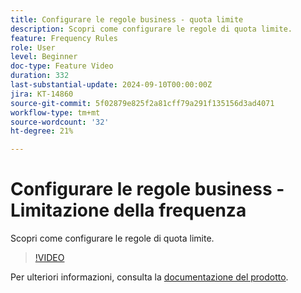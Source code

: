```yaml
---
title: Configurare le regole business - quota limite
description: Scopri come configurare le regole di quota limite.
feature: Frequency Rules
role: User
level: Beginner
doc-type: Feature Video
duration: 332
last-substantial-update: 2024-09-10T00:00:00Z
jira: KT-14860
source-git-commit: 5f02879e825f2a81cff79a291f135156d3ad4071
workflow-type: tm+mt
source-wordcount: '32'
ht-degree: 21%

---
```



# Configurare le regole business - Limitazione della frequenza

Scopri come configurare le regole di quota limite.

>[!VIDEO](https://video.tv.adobe.com/v/3433395/?learn=on)

Per ulteriori informazioni, consulta la [documentazione del prodotto](https://experienceleague.adobe.com/en/docs/journey-optimizer/using/configuration/frequency-rules).
